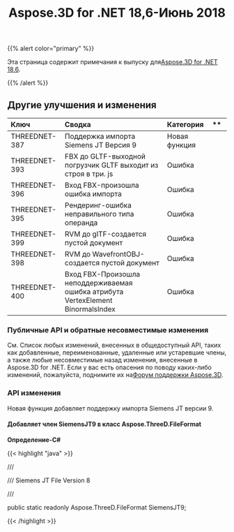 ﻿---
title: Aspose.3D for .NET 18,6-Июнь 2018
type: docs
weight: 70
url: /ru/net/aspose-3d-for-net-18-6-june-2018/
---
{{% alert color="primary" %}} 

Эта страница содержит примечания к выпуску для[Aspose.3D for .NET 18,6](https://www.nuget.org/packages/Aspose.3D/18.6.0).

{{% /alert %}} 
## **Другие улучшения и изменения**

|**Ключ**|**Сводка**|**Категория**|** |
|:- |:- |:- |:- |
|THREEDNET-387|Поддержка импорта Siemens JT Версия 9|Новая функция||
|THREEDNET-393|FBX до GLTF-выходной погрузчик GLTF выходит из строя в три. js|Ошибка||
|THREEDNET-396|Вход FBX-произошла ошибка импорта|Ошибка||
|THREEDNET-395|Рендеринг-ошибка неправильного типа операнда|Ошибка||
|THREEDNET-399|RVM до glTF-создается пустой документ|Ошибка||
|THREEDNET-398|RVM до WavefrontOBJ-создается пустой документ|Ошибка||
|THREEDNET-400|Вход FBX-Произошла неподдерживаемая ошибка атрибута VertexElement BinormalsIndex|Ошибка||
### **Публичные API и обратные несовместимые изменения**
См. Список любых изменений, внесенных в общедоступный API, таких как добавленные, переименованные, удаленные или устаревшие члены, а также любые несовместимые назад изменения, внесенные в Aspose.3D for .NET. Если у вас есть опасения по поводу каких-либо изменений, пожалуйста, поднимите их на[Форум поддержки Aspose.3D](https://forum.aspose.com/c/3d/18).
### **API изменения**
Новая функция добавляет поддержку импорта Siemens JT версии 9.
#### **Добавляет член SiemensJT9 в класс Aspose.ThreeD.FileFormat**
**Определение-C#**

{{< highlight "java" >}}

 /// <summary>

/// Siemens JT File Version 8

/// </summary>

public static readonly Aspose.ThreeD.FileFormat SiemensJT9;

{{< /highlight >}}
